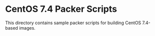 # CentOS 7.4 Packer Scripts

This directory contains sample packer scripts for building CentOS 7.4-based
images.
